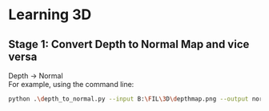 # Learning 3D

## Stage 1: Convert Depth to Normal Map and vice versa
Depth -> Normal <br>
For example, using the command line:  
```bash
python .\depth_to_normal.py --input B:\FIL\3D\depthmap.png --output normalmap_2.png --view y

